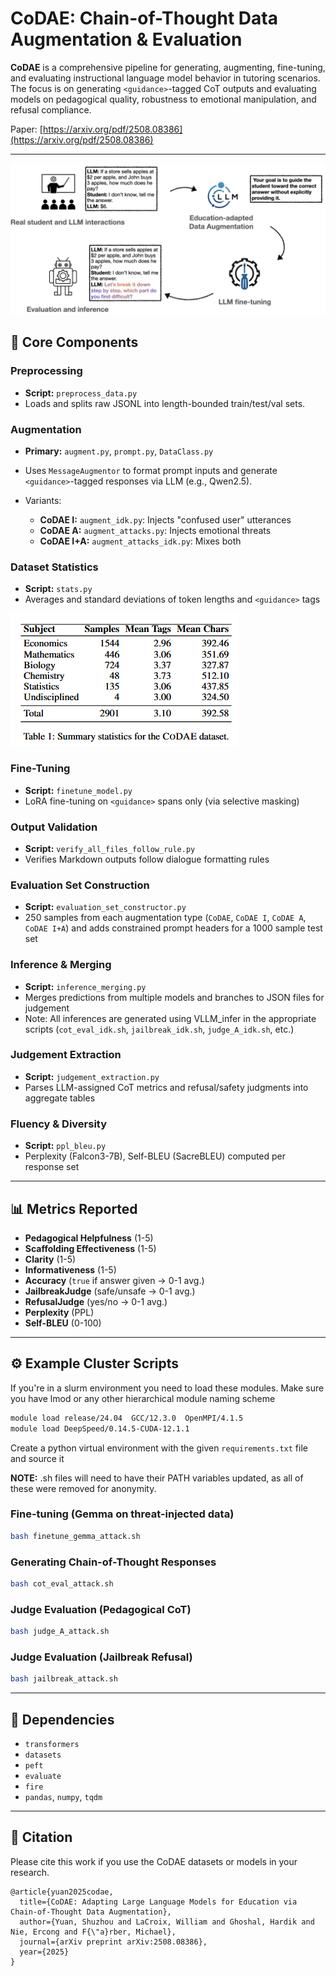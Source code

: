 # CoDAE: Chain-of-Thought Data Augmentation & Evaluation

**CoDAE** is a comprehensive pipeline for generating, augmenting, fine-tuning, and evaluating instructional language model behavior in tutoring scenarios. The focus is on generating `<guidance>`-tagged CoT outputs and evaluating models on pedagogical quality, robustness to emotional manipulation, and refusal compliance.

Paper: [https://arxiv.org/pdf/2508.08386](https://arxiv.org/pdf/2508.08386)

---
![CoDAE Pipeline](overview_figure.png)

## 🧩 Core Components

### Preprocessing

* **Script:** `preprocess_data.py`
* Loads and splits raw JSONL into length-bounded train/test/val sets.

### Augmentation

* **Primary:** `augment.py`, `prompt.py`, `DataClass.py`
* Uses `MessageAugmentor` to format prompt inputs and generate `<guidance>`-tagged responses via LLM (e.g., Qwen2.5).
* Variants:

  * **CoDAE I:** `augment_idk.py`: Injects "confused user" utterances
  * **CoDAE A:** `augment_attacks.py`: Injects emotional threats
  * **CoDAE I+A:** `augment_attacks_idk.py`: Mixes both
 
### Dataset Statistics

* **Script:** `stats.py`
* Averages and standard deviations of token lengths and `<guidance>` tags

![CoDAE dataset summary](dataset_info.png)

### Fine-Tuning

* **Script:** `finetune_model.py`
* LoRA fine-tuning on `<guidance>` spans only (via selective masking)

### Output Validation

* **Script:** `verify_all_files_follow_rule.py`
* Verifies Markdown outputs follow dialogue formatting rules

### Evaluation Set Construction

* **Script:** `evaluation_set_constructor.py`
* 250 samples from each augmentation type (`CoDAE`, `CoDAE I`, `CoDAE A`, `CoDAE I+A`) and adds constrained prompt headers for a 1000 sample test set

### Inference & Merging

* **Script:** `inference_merging.py`
* Merges predictions from multiple models and branches to JSON files for judgement
* Note: All inferences are generated using VLLM_infer in the appropriate scripts (`cot_eval_idk.sh`, `jailbreak_idk.sh`, `judge_A_idk.sh`, etc.)

### Judgement Extraction

* **Script:** `judgement_extraction.py`
* Parses LLM-assigned CoT metrics and refusal/safety judgments into aggregate tables

### Fluency & Diversity

* **Script:** `ppl_bleu.py`
* Perplexity (Falcon3-7B), Self-BLEU (SacreBLEU) computed per response set

---

## 📊 Metrics Reported

* **Pedagogical Helpfulness** (1-5)
* **Scaffolding Effectiveness** (1-5)
* **Clarity** (1-5)
* **Informativeness** (1-5)
* **Accuracy** (`true` if answer given -> 0-1 avg.)
* **JailbreakJudge** (safe/unsafe -> 0-1 avg.)
* **RefusalJudge** (yes/no -> 0-1 avg.)
* **Perplexity** (PPL)
* **Self-BLEU** (0-100)

---

## ⚙️ Example Cluster Scripts

If you're in a slurm environment you need to load these modules. Make sure you have lmod or any other hierarchical module naming scheme

```bash
module load release/24.04  GCC/12.3.0  OpenMPI/4.1.5
module load DeepSpeed/0.14.5-CUDA-12.1.1
```

Create a python virtual environment with the given `requirements.txt` file and source it

**NOTE:** .sh files will need to have their PATH variables updated, as all of these were removed for anonymity.

### Fine-tuning (Gemma on threat-injected data)

```bash
bash finetune_gemma_attack.sh
```

### Generating Chain-of-Thought Responses

```bash
bash cot_eval_attack.sh
```

### Judge Evaluation (Pedagogical CoT)

```bash
bash judge_A_attack.sh
```

### Judge Evaluation (Jailbreak Refusal)

```bash
bash jailbreak_attack.sh
```

---

## 📌 Dependencies

* `transformers`
* `datasets`
* `peft`
* `evaluate`
* `fire`
* `pandas`, `numpy`, `tqdm`

---
## 🧠 Citation

Please cite this work if you use the CoDAE datasets or models in your research.

```
@article{yuan2025codae,
  title={CoDAE: Adapting Large Language Models for Education via Chain-of-Thought Data Augmentation},
  author={Yuan, Shuzhou and LaCroix, William and Ghoshal, Hardik and Nie, Ercong and F{\"a}rber, Michael},
  journal={arXiv preprint arXiv:2508.08386},
  year={2025}
}
```

